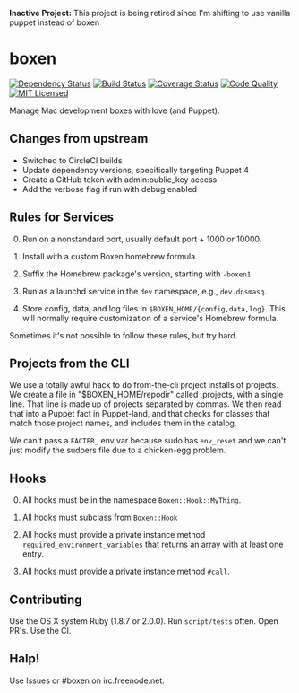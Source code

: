 **Inactive Project:** This project is being retired since I'm shifting to use vanilla puppet instead of boxen

boxen
==========

[![Dependency Status](https://img.shields.io/gemnasium/halyard/boxen.svg)](https://gemnasium.com/halyard/boxen)
[![Build Status](https://img.shields.io/circleci/project/halyard/boxen/master.svg)](https://circleci.com/gh/halyard/boxen)
[![Coverage Status](https://img.shields.io/codecov/c/github/halyard/boxen.svg)](https://codecov.io/github/halyard/boxen)
[![Code Quality](https://img.shields.io/codacy/51f97f9fdf8b45caa259ccbfa132164e.svg)](https://www.codacy.com/app/akerl/boxen)
[![MIT Licensed](https://img.shields.io/badge/license-MIT-green.svg)](https://tldrlegal.com/license/mit-license)

Manage Mac development boxes with love (and Puppet).

## Changes from upstream

* Switched to CircleCI builds
* Update dependency versions, specifically targeting Puppet 4
* Create a GitHub token with admin:public_key access
* Add the verbose flag if run with debug enabled

## Rules for Services

0. Run on a nonstandard port, usually default port + 1000 or 10000.

0. Install with a custom Boxen homebrew formula.

0. Suffix the Homebrew package's version, starting with `-boxen1`.

0. Run as a launchd service in the `dev` namespace, e.g.,
   `dev.dnsmasq`.

0. Store config, data, and log files in
   `$BOXEN_HOME/{config,data,log}`. This will normally require
   customization of a service's Homebrew formula.

Sometimes it's not possible to follow these rules, but try hard.

## Projects from the CLI

We use a totally awful hack to do from-the-cli project installs of projects.
We create a file in "$BOXEN_HOME/repodir" called .projects, with a single line.
That line is made up of projects separated by commas.
We then read that into a Puppet fact in Puppet-land, and that checks for
classes that match those project names, and includes them in the catalog.

We can't pass a `FACTER_` env var because sudo has `env_reset`
and we can't just modify the sudoers file due to a chicken-egg problem.

## Hooks

0. All hooks must be in the namespace `Boxen::Hook::MyThing`.

0. All hooks must subclass from `Boxen::Hook`

0. All hooks must provide a private instance method `required_environment_variables` that returns an array with at least one entry.

0. All hooks must provide a private instance method `#call`.

## Contributing

Use the OS X system Ruby (1.8.7 or 2.0.0). Run `script/tests` often. Open PR's.
Use the CI.

## Halp!

Use Issues or #boxen on irc.freenode.net.
